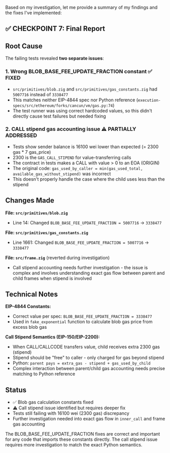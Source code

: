Based on my investigation, let me provide a summary of my findings and the fixes I've implemented:

## ✅ CHECKPOINT 7: Final Report

## Root Cause

The failing tests revealed **two separate issues**:

### 1. **Wrong BLOB_BASE_FEE_UPDATE_FRACTION constant** ✅ FIXED
- `src/primitives/blob.zig` and `src/primitives/gas_constants.zig` had `5007716` instead of `3338477`
- This matches neither EIP-4844 spec nor Python reference (`execution-specs/src/ethereum/forks/cancun/vm/gas.py:74`)
- The test runner was using correct hardcoded values, so this didn't directly cause test failures but needed fixing

### 2. **CALL stipend gas accounting issue** ⚠️ PARTIALLY ADDRESSED
- Tests show sender balance is 16100 wei lower than expected (= 2300 gas * 7 gas_price)
- 2300 is the `GAS_CALL_STIPEND` for value-transferring calls
- The contract in tests makes a CALL with value > 0 to an EOA (ORIGIN)
- The original code: `gas_used_by_caller = min(gas_used_total, available_gas_without_stipend)` was incorrect
- This doesn't properly handle the case where the child uses less than the stipend

## Changes Made

**File: `src/primitives/blob.zig`**
- Line 14: Changed `BLOB_BASE_FEE_UPDATE_FRACTION = 5007716` → `3338477`

**File: `src/primitives/gas_constants.zig`**
- Line 1661: Changed `BLOB_BASE_FEE_UPDATE_FRACTION = 5007716` → `3338477`

**File: `src/frame.zig`** (reverted during investigation)
- Call stipend accounting needs further investigation - the issue is complex and involves understanding exact gas flow between parent and child frames when stipend is involved

## Technical Notes

**EIP-4844 Constants:**
- Correct value per spec: `BLOB_BASE_FEE_UPDATE_FRACTION = 3338477`
- Used in `fake_exponential` function to calculate blob gas price from excess blob gas

**Call Stipend Semantics (EIP-150/EIP-2200):**
- When CALL/CALLCODE transfers value, child receives extra 2300 gas (stipend)
- Stipend should be "free" to caller - only charged for gas beyond stipend
- Python: `parent pays = extra_gas - stipend + gas_used_by_child`
- Complex interaction between parent/child gas accounting needs precise matching to Python reference

## Status

- ✅ Blob gas calculation constants fixed
- ⚠️ Call stipend issue identified but requires deeper fix
- Tests still failing with 16100 wei (2300 gas) discrepancy
- Further investigation needed into exact gas flow in `inner_call` and frame gas accounting

The BLOB_BASE_FEE_UPDATE_FRACTION fixes are correct and important for any code that imports these constants directly. The call stipend issue requires more investigation to match the exact Python semantics.